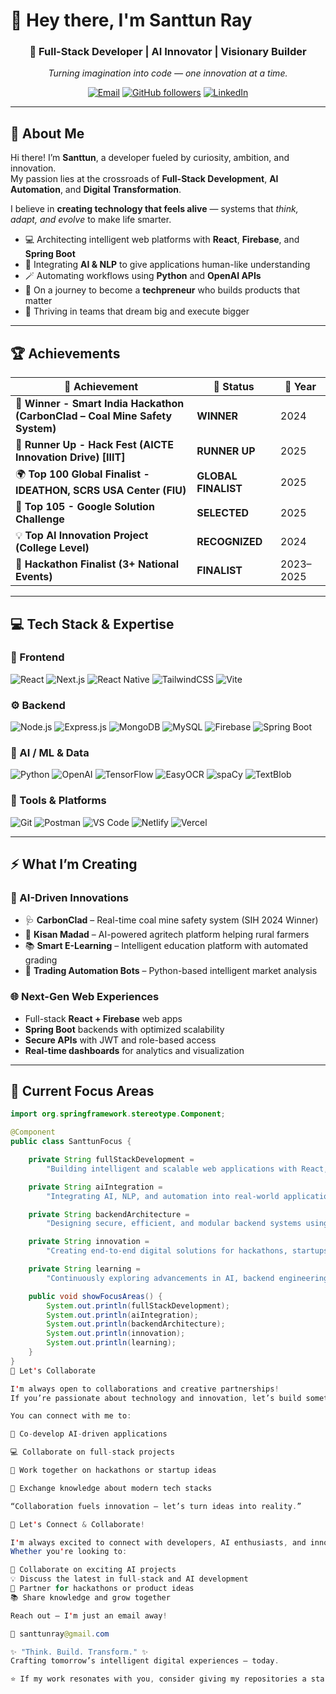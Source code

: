 # 👋 Hey there, I'm **Santtun Ray**  

<div align="center">

### 🚀 Full-Stack Developer | AI Innovator | Visionary Builder  

*Turning imagination into code — one innovation at a time.*  

[![Email](https://img.shields.io/badge/Email-santtunray%40gmail.com-red?style=flat-square&logo=gmail&logoColor=white)](mailto:santtunray@gmail.com)
[![GitHub followers](https://img.shields.io/github/followers/santtun1?label=Follow&style=flat-square&logo=github)](https://github.com/santtun1)
[![LinkedIn](https://img.shields.io/badge/LinkedIn-Santtun_Ray-blue?style=flat-square&logo=linkedin&logoColor=white)](https://linkedin.com/in/santtun-ray-9bb121289)

</div>

---

## 🧭 About Me  

Hi there! I’m **Santtun**, a developer fueled by curiosity, ambition, and innovation.  
My passion lies at the crossroads of **Full-Stack Development**, **AI Automation**, and **Digital Transformation**.  

I believe in **creating technology that feels alive** — systems that *think, adapt, and evolve* to make life smarter.  

- 💻 Architecting intelligent web platforms with **React**, **Firebase**, and **Spring Boot**  
- 🧠 Integrating **AI & NLP** to give applications human-like understanding  
- 🪄 Automating workflows using **Python** and **OpenAI APIs**  
- 🌱 On a journey to become a **techpreneur** who builds products that matter  
- 🤝 Thriving in teams that dream big and execute bigger  

---

## 🏆 Achievements  

<div align="center">

| 🏅 Achievement | 🧩 Status | 📆 Year |
|----------------|------------|--------|
| 🥇 **Winner - Smart India Hackathon (CarbonClad – Coal Mine Safety System)** | **WINNER** | 2024 |
| 🥈 **Runner Up - Hack Fest (AICTE Innovation Drive) [IIIT]** | **RUNNER UP** | 2025 |
| 🌍 **Top 100 Global Finalist - IDEATHON, SCRS USA Center (FIU)** | **GLOBAL FINALIST** | 2025 |
| 🚀 **Top 105 - Google Solution Challenge** | **SELECTED** | 2025 |
| 💡 **Top AI Innovation Project (College Level)** | **RECOGNIZED** | 2024 |
| 🤝 **Hackathon Finalist (3+ National Events)** | **FINALIST** | 2023–2025 |

</div>

---

## 💻 Tech Stack & Expertise  

### 🎨 Frontend  
![React](https://img.shields.io/badge/React-20232A?style=for-the-badge&logo=react&logoColor=61DAFB)
![Next.js](https://img.shields.io/badge/Next.js-000000?style=for-the-badge&logo=next.js&logoColor=white)
![React Native](https://img.shields.io/badge/React_Native-20232A?style=for-the-badge&logo=react&logoColor=61DAFB)
![TailwindCSS](https://img.shields.io/badge/Tailwind_CSS-38B2AC?style=for-the-badge&logo=tailwind-css&logoColor=white)
![Vite](https://img.shields.io/badge/Vite-646CFF?style=for-the-badge&logo=vite&logoColor=white)

### ⚙️ Backend  
![Node.js](https://img.shields.io/badge/Node.js-339933?style=for-the-badge&logo=node.js&logoColor=white)
![Express.js](https://img.shields.io/badge/Express.js-000000?style=for-the-badge&logo=express&logoColor=white)
![MongoDB](https://img.shields.io/badge/MongoDB-47A248?style=for-the-badge&logo=mongodb&logoColor=white)
![MySQL](https://img.shields.io/badge/MySQL-005C84?style=for-the-badge&logo=mysql&logoColor=white)
![Firebase](https://img.shields.io/badge/Firebase-ffca28?style=for-the-badge&logo=firebase&logoColor=black)
![Spring Boot](https://img.shields.io/badge/Spring_Boot-6DB33F?style=for-the-badge&logo=spring-boot&logoColor=white)

### 🤖 AI / ML & Data  
![Python](https://img.shields.io/badge/Python-3776AB?style=for-the-badge&logo=python&logoColor=white)
![OpenAI](https://img.shields.io/badge/OpenAI-412991?style=for-the-badge&logo=openai&logoColor=white)
![TensorFlow](https://img.shields.io/badge/TensorFlow-FF6F00?style=for-the-badge&logo=tensorflow&logoColor=white)
![EasyOCR](https://img.shields.io/badge/EasyOCR-FFD43B?style=for-the-badge&logoColor=black)
![spaCy](https://img.shields.io/badge/spaCy-09A3D5?style=for-the-badge&logoColor=white)
![TextBlob](https://img.shields.io/badge/TextBlob-FF4088?style=for-the-badge&logoColor=white)

### 🧰 Tools & Platforms  
![Git](https://img.shields.io/badge/Git-F05032?style=for-the-badge&logo=git&logoColor=white)
![Postman](https://img.shields.io/badge/Postman-FF6C37?style=for-the-badge&logo=postman&logoColor=white)
![VS Code](https://img.shields.io/badge/VS_Code-0078D4?style=for-the-badge&logo=visualstudiocode&logoColor=white)
![Netlify](https://img.shields.io/badge/Netlify-00C7B7?style=for-the-badge&logo=netlify&logoColor=white)
![Vercel](https://img.shields.io/badge/Vercel-000000?style=for-the-badge&logo=vercel&logoColor=white)

---

## ⚡ What I’m Creating  

### 🧠 AI-Driven Innovations  
- 🩺 **CarbonClad** – Real-time coal mine safety system (SIH 2024 Winner)  
- 🌾 **Kisan Madad** – AI-powered agritech platform helping rural farmers  
- 📚 **Smart E-Learning** – Intelligent education platform with automated grading  
- 🤖 **Trading Automation Bots** – Python-based intelligent market analysis  

### 🌐 Next-Gen Web Experiences  
- Full-stack **React + Firebase** web apps  
- **Spring Boot** backends with optimized scalability  
- **Secure APIs** with JWT and role-based access  
- **Real-time dashboards** for analytics and visualization  

---

## 🎯 Current Focus Areas  

```java
import org.springframework.stereotype.Component;

@Component
public class SanttunFocus {

    private String fullStackDevelopment = 
        "Building intelligent and scalable web applications with React, Firebase, and Spring Boot";

    private String aiIntegration = 
        "Integrating AI, NLP, and automation into real-world applications for smarter user experiences";

    private String backendArchitecture = 
        "Designing secure, efficient, and modular backend systems using Spring Boot and REST APIs";

    private String innovation = 
        "Creating end-to-end digital solutions for hackathons, startups, and impactful projects";

    private String learning = 
        "Continuously exploring advancements in AI, backend engineering, and system design";

    public void showFocusAreas() {
        System.out.println(fullStackDevelopment);
        System.out.println(aiIntegration);
        System.out.println(backendArchitecture);
        System.out.println(innovation);
        System.out.println(learning);
    }
}
🤝 Let's Collaborate

I'm always open to collaborations and creative partnerships!
If you’re passionate about technology and innovation, let’s build something extraordinary together 🚀

You can connect with me to:

🤖 Co-develop AI-driven applications

💻 Collaborate on full-stack projects

🎯 Work together on hackathons or startup ideas

🧠 Exchange knowledge about modern tech stacks

“Collaboration fuels innovation — let’s turn ideas into reality.”

💬 Let's Connect & Collaborate!

I'm always excited to connect with developers, AI enthusiasts, and innovators.
Whether you're looking to:

🚀 Collaborate on exciting AI projects
💡 Discuss the latest in full-stack and AI development
🎯 Partner for hackathons or product ideas
📚 Share knowledge and grow together

Reach out — I'm just an email away!

📧 santtunray@gmail.com

✨ "Think. Build. Transform." ✨
Crafting tomorrow’s intelligent digital experiences — today.

⭐ If my work resonates with you, consider giving my repositories a star! ⭐
